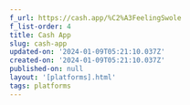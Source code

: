 ```yaml
---
f_url: https://cash.app/%C2%A3FeelingSwole
f_list-order: 4
title: Cash App
slug: cash-app
updated-on: '2024-01-09T05:21:10.037Z'
created-on: '2024-01-09T05:21:10.037Z'
published-on: null
layout: '[platforms].html'
tags: platforms
---
```



